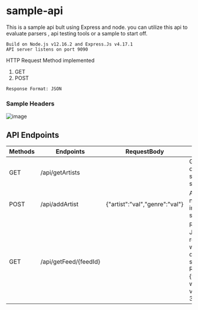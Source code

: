 # sample-api
This is a sample api bult using Express and node. you can utilize this api to evaluate parsers , api testing tools or a sample to start off. 

```
Build on Node.js v12.16.2 and Express.Js v4.17.1
API server listens on port 9090
```

HTTP Request Method implemented
1. GET
2. POST

```
Response Format: JSON
```
### Sample Headers

![image](https://user-images.githubusercontent.com/49246927/127783673-f391661e-c711-4062-8b40-130f72778b28.png)


##  API Endpoints

|Methods| Endpoints| RequestBody| |
| ------------- | ------------- | ------------- |------------- |
|GET|/api/getArtists     ||Gets detail of artists stored in sqlite|
|POST|/api/addArtist     |{"artist":"val","genre":"val"}|Adds a new artist in the sqlite|
|GET|/api/getFeed/{feedId}   ||Returns JSON responses with different structures. Replace {feedId} with values 1-3|
